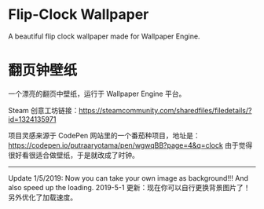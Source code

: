 # Flip-Clock Wallpaper

A beautiful flip clock wallpaper made for Wallpaper Engine.

# 翻页钟壁纸

一个漂亮的翻页中壁纸，运行于 Wallpaper Engine 平台。

Steam 创意工坊链接：https://steamcommunity.com/sharedfiles/filedetails/?id=1324135971

项目灵感来源于 CodePen 网站里的一个番茄种项目，地址是：https://codepen.io/putraaryotama/pen/wgwqBB?page=4&q=clock
由于觉得很好看很适合做壁纸，于是就改成了时钟。

---

Update 1/5/2019: Now you can take your own image as background!!! And also speed up the loading.
2019-5-1 更新：现在你可以自行更换背景图片了！另外优化了加载速度。
